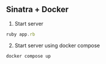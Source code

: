 ## Sinatra + Docker

1. Start server

```js
ruby app.rb
```

2. Start server using docker compose

```js
docker compose up
```
